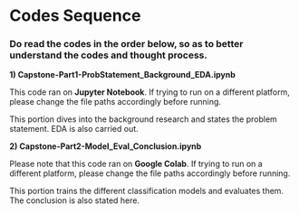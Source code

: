 # Codes Sequence

### **Do read the codes in the order below, so as to better understand the codes and thought process.**

**1) Capstone-Part1-ProbStatement_Background_EDA.ipynb**

This code ran on **Jupyter Notebook**. If trying to run on a different platform, please change the file paths accordingly before running.

This portion dives into the background research and states the problem statement. EDA is also carried out.

**2) Capstone-Part2-Model_Eval_Conclusion.ipynb**

Please note that this code ran on **Google Colab**. If trying to run on a different platform, please change the file paths accordingly before running.

This portion trains the different classification models and evaluates them. The conclusion is also stated here.